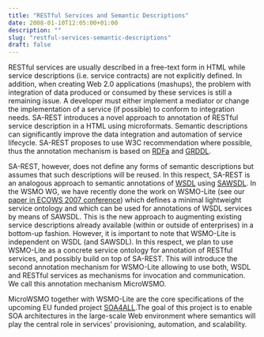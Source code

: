 ```yaml
---
title: "RESTful Services and Semantic Descriptions"
date: 2008-01-10T12:05:00+01:00
description: ""
slug: "restful-services-semantic-descriptions"
draft: false
---
```


RESTful services are usually described in a free-text form in HTML while service descriptions (i.e. service contracts) are not explicitly defined. In addition, when creating Web 2.0 applications (mashups), the problem with integration of data produced or consumed by these services is still a remaining issue. A developer must either implement a mediator or change the implementation of a service (if possible) to conform to integration needs. SA-REST introduces a novel approach to annotation of RESTful service description in a HTML using microformats. Semantic descriptions can significantly improve the data integration and automation of service lifecycle. SA-REST proposes to use W3C recommendation where possible, thus the annotation mechanism is based on [RDFa](http://www.w3.org/TR/xhtml-rdfa-primer/) and [GRDDL](http://www.w3.org/TR/grddl/).

SA-REST, however, does not define any forms of semantic descriptions but assumes that such descriptions will be reused. In this respect, SA-REST is an analogous approach to semantic annotations of [WSDL](http://www.w3.org/TR/wsdl20-primer/) using [SAWSDL](http://www.w3.org/2002/ws/sawsdl/). In the WSMO WG, we have recently done the work on WSMO-Lite (see our [paper in ECOWS 2007 conference](/docs/ECOWS2007-VitvarKZF.pdf)) which defines a minimal lightweight service ontology and which can be used for annotations of WSDL services by means of SAWSDL. This is the new approach to augmenting existing service descriptions already available (within or outside of enterprises) in a bottom-up fashion. However, it is important to note that WSMO-Lite is independent on WSDL (and SAWSDL). In this respect, we plan to use WSMO-Lite as a concrete service ontology for annotation of RESTful services, and possibly build on top of SA-REST. This will introduce the second annotation mechanism for WSMO-Lite allowing to use both, WSDL and RESTful services as mechanisms for invocation and communication. We call this annotation mechanism MicroWSMO.

MicroWSMO together with WSMO-Lite are the core specifications of the upcoming EU funded project [SOA4ALL](http://www.soa4all.org/).The goal of this project is to enable SOA architectures in the large-scale Web environment where semantics will play the central role in services' provisioning, automation, and scalability.